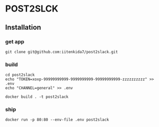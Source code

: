 # POST2SLCK

## Installation 

### get app

```
git clone git@github.com:iitenkida7/post2slack.git
```


### build

```
cd post2slack
echo "TOKEN=xoxp-99999999999-9999999999-99999999999-zzzzzzzzzz" >> .env
echo "CHANNEL=general" >> .env

docker build . -t post2slack
```

### ship 

```
docker run -p 80:80 --env-file .env post2slack
```

